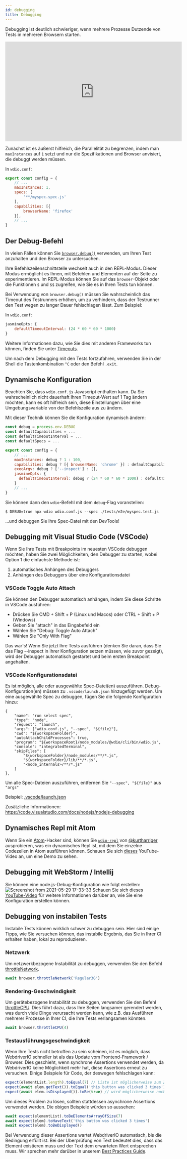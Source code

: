 ```yaml
---
id: debugging
title: Debugging
---
```


Debugging ist deutlich schwieriger, wenn mehrere Prozesse Dutzende von Tests in mehreren Browsern starten.

<iframe width="560" height="315" src="https://www.youtube.com/embed/_bw_VWn5IzU" frameborder="0" allowFullScreen></iframe>

Zunächst ist es äußerst hilfreich, die Parallelität zu begrenzen, indem man `maxInstances` auf `1` setzt und nur die Spezifikationen und Browser anvisiert, die debuggt werden müssen.

In `wdio.conf`:

```js
export const config = {
    // ...
    maxInstances: 1,
    specs: [
        '**/myspec.spec.js'
    ],
    capabilities: [{
        browserName: 'firefox'
    }],
    // ...
}
```

## Der Debug-Befehl

In vielen Fällen können Sie [`browser.debug()`](/docs/api/browser/debug) verwenden, um Ihren Test anzuhalten und den Browser zu untersuchen.

Ihre Befehlszeilenschnittstelle wechselt auch in den REPL-Modus. Dieser Modus ermöglicht es Ihnen, mit Befehlen und Elementen auf der Seite zu experimentieren. Im REPL-Modus können Sie auf das `browser`-Objekt oder die Funktionen `$` und `$$` zugreifen, wie Sie es in Ihren Tests tun können.

Bei Verwendung von `browser.debug()` müssen Sie wahrscheinlich das Timeout des Testrunners erhöhen, um zu verhindern, dass der Testrunner den Test wegen zu langer Dauer fehlschlagen lässt. Zum Beispiel:

In `wdio.conf`:

```js
jasmineOpts: {
    defaultTimeoutInterval: (24 * 60 * 60 * 1000)
}
```

Weitere Informationen dazu, wie Sie dies mit anderen Frameworks tun können, finden Sie unter [Timeouts](timeouts).

Um nach dem Debugging mit den Tests fortzufahren, verwenden Sie in der Shell die Tastenkombination `^C` oder den Befehl `.exit`.
## Dynamische Konfiguration

Beachten Sie, dass `wdio.conf.js` Javascript enthalten kann. Da Sie wahrscheinlich nicht dauerhaft Ihren Timeout-Wert auf 1 Tag ändern möchten, kann es oft hilfreich sein, diese Einstellungen über eine Umgebungsvariable von der Befehlszeile aus zu ändern.

Mit dieser Technik können Sie die Konfiguration dynamisch ändern:

```js
const debug = process.env.DEBUG
const defaultCapabilities = ...
const defaultTimeoutInterval = ...
const defaultSpecs = ...

export const config = {
    // ...
    maxInstances: debug ? 1 : 100,
    capabilities: debug ? [{ browserName: 'chrome' }] : defaultCapabilities,
    execArgv: debug ? ['--inspect'] : [],
    jasmineOpts: {
      defaultTimeoutInterval: debug ? (24 * 60 * 60 * 1000) : defaultTimeoutInterval
    }
    // ...
}
```

Sie können dann den `wdio`-Befehl mit dem `debug`-Flag voranstellen:

```
$ DEBUG=true npx wdio wdio.conf.js --spec ./tests/e2e/myspec.test.js
```

...und debuggen Sie Ihre Spec-Datei mit den DevTools!

## Debugging mit Visual Studio Code (VSCode)

Wenn Sie Ihre Tests mit Breakpoints im neuesten VSCode debuggen möchten, haben Sie zwei Möglichkeiten, den Debugger zu starten, wobei Option 1 die einfachste Methode ist:
 1. automatisches Anhängen des Debuggers
 2. Anhängen des Debuggers über eine Konfigurationsdatei

### VSCode Toggle Auto Attach

Sie können den Debugger automatisch anhängen, indem Sie diese Schritte in VSCode ausführen:
 - Drücken Sie CMD + Shift + P (Linux und Macos) oder CTRL + Shift + P (Windows)
 - Geben Sie "attach" in das Eingabefeld ein
 - Wählen Sie "Debug: Toggle Auto Attach"
 - Wählen Sie "Only With Flag"

 Das war's! Wenn Sie jetzt Ihre Tests ausführen (denken Sie daran, dass Sie das Flag --inspect in Ihrer Konfiguration setzen müssen, wie zuvor gezeigt), wird der Debugger automatisch gestartet und beim ersten Breakpoint angehalten.

### VSCode Konfigurationsdatei

Es ist möglich, alle oder ausgewählte Spec-Datei(en) auszuführen. Debug-Konfiguration(en) müssen zu `.vscode/launch.json` hinzugefügt werden. Um eine ausgewählte Spec zu debuggen, fügen Sie die folgende Konfiguration hinzu:
```
{
    "name": "run select spec",
    "type": "node",
    "request": "launch",
    "args": ["wdio.conf.js", "--spec", "${file}"],
    "cwd": "${workspaceFolder}",
    "autoAttachChildProcesses": true,
    "program": "${workspaceRoot}/node_modules/@wdio/cli/bin/wdio.js",
    "console": "integratedTerminal",
    "skipFiles": [
        "${workspaceFolder}/node_modules/**/*.js",
        "${workspaceFolder}/lib/**/*.js",
        "<node_internals>/**/*.js"
    ]
},
```

Um alle Spec-Dateien auszuführen, entfernen Sie `"--spec", "${file}"` aus `"args"`

Beispiel: [.vscode/launch.json](https://github.com/mgrybyk/webdriverio-devtools/blob/master/.vscode/launch.json)

Zusätzliche Informationen: https://code.visualstudio.com/docs/nodejs/nodejs-debugging

## Dynamisches Repl mit Atom

Wenn Sie ein [Atom](https://atom.io/)-Hacker sind, können Sie [`wdio-repl`](https://github.com/kurtharriger/wdio-repl) von [@kurtharriger](https://github.com/kurtharriger) ausprobieren, was ein dynamisches Repl ist, mit dem Sie einzelne Codezeilen in Atom ausführen können. Schauen Sie sich [dieses](https://www.youtube.com/watch?v=kdM05ChhLQE) YouTube-Video an, um eine Demo zu sehen.

## Debugging mit WebStorm / Intellij
Sie können eine node.js-Debug-Konfiguration wie folgt erstellen:
![Screenshot from 2021-05-29 17-33-33](https://user-images.githubusercontent.com/18728354/120088460-81844c00-c0a5-11eb-916b-50f21c8472a8.png)
Schauen Sie sich dieses [YouTube-Video](https://www.youtube.com/watch?v=Qcqnmle6Wu8) für weitere Informationen darüber an, wie Sie eine Konfiguration erstellen können.

## Debugging von instabilen Tests

Instabile Tests können wirklich schwer zu debuggen sein. Hier sind einige Tipps, wie Sie versuchen können, das instabile Ergebnis, das Sie in Ihrer CI erhalten haben, lokal zu reproduzieren.

### Netzwerk
Um netzwerkbezogene Instabilität zu debuggen, verwenden Sie den Befehl [throttleNetwork](https://webdriver.io/docs/api/browser/throttleNetwork).
```js
await browser.throttleNetwork('Regular3G')
```

### Rendering-Geschwindigkeit
Um gerätebezogene Instabilität zu debuggen, verwenden Sie den Befehl [throttleCPU](https://webdriver.io/docs/api/browser/throttleCPU).
Dies führt dazu, dass Ihre Seiten langsamer gerendert werden, was durch viele Dinge verursacht werden kann, wie z.B. das Ausführen mehrerer Prozesse in Ihrer CI, die Ihre Tests verlangsamen könnten.
```js
await browser.throttleCPU(4)
```

### Testausführungsgeschwindigkeit

Wenn Ihre Tests nicht betroffen zu sein scheinen, ist es möglich, dass WebdriverIO schneller ist als das Update vom Frontend-Framework / Browser. Dies geschieht, wenn synchrone Assertions verwendet werden, da WebdriverIO keine Möglichkeit mehr hat, diese Assertions erneut zu versuchen. Einige Beispiele für Code, der deswegen fehlschlagen kann:
```js
expect(elementList.length).toEqual(7) // Liste ist möglicherweise zum Zeitpunkt der Assertion noch nicht gefüllt
expect(await elem.getText()).toEqual('this button was clicked 3 times') // Text ist möglicherweise zum Zeitpunkt der Assertion noch nicht aktualisiert, was zu einem Fehler führt ("this button was clicked 2 times" stimmt nicht mit dem erwarteten "this button was clicked 3 times" überein)
expect(await elem.isDisplayed()).toBe(true) // wird möglicherweise noch nicht angezeigt
```
Um dieses Problem zu lösen, sollten stattdessen asynchrone Assertions verwendet werden. Die obigen Beispiele würden so aussehen:
```js
await expect(elementList).toBeElementsArrayOfSize(7)
await expect(elem).toHaveText('this button was clicked 3 times')
await expect(elem).toBeDisplayed()
```
Bei Verwendung dieser Assertions wartet WebdriverIO automatisch, bis die Bedingung erfüllt ist. Bei der Überprüfung von Text bedeutet dies, dass das Element existieren muss und der Text dem erwarteten Wert entsprechen muss.
Wir sprechen mehr darüber in unserem [Best Practices Guide](https://webdriver.io/docs/bestpractices#use-the-built-in-assertions).